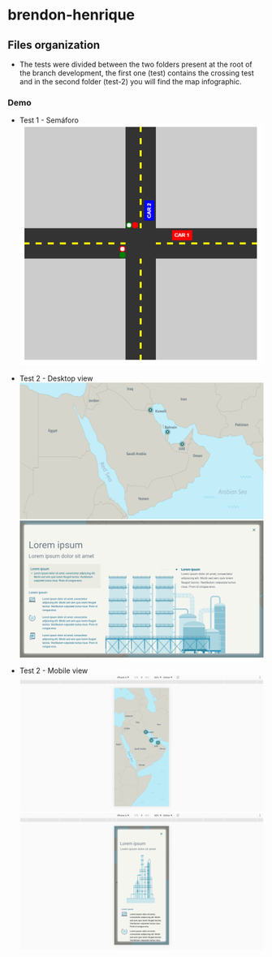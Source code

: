 # brendon-henrique


## Files organization

- The tests were divided between the two folders present at the root of the branch development, the first one (test) contains the crossing test and in the second folder (test-2) you will find the map infographic.

### Demo 

- Test 1 - Semáforo 
![alt text](https://raw.githubusercontent.com/BrendonHenrique/Frontend-Developer-Challenge/development/reference.png)

- Test 2 - Desktop view  
![alt text](https://raw.githubusercontent.com/BrendonHenrique/Frontend-Developer-Challenge/development/Desktop1.png)
![alt text](https://raw.githubusercontent.com/BrendonHenrique/Frontend-Developer-Challenge/development/Desktop2.png)

- Test 2 - Mobile view  
![alt text](https://raw.githubusercontent.com/BrendonHenrique/Frontend-Developer-Challenge/development/Mobile1.png)
![alt text](https://raw.githubusercontent.com/BrendonHenrique/Frontend-Developer-Challenge/development/Mobile2.png)


